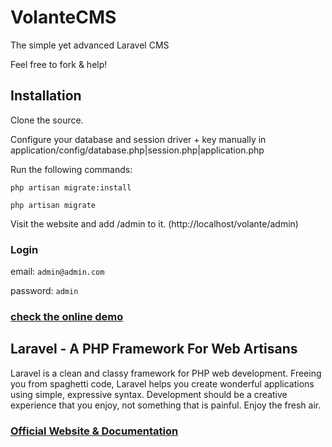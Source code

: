 # VolanteCMS

The simple yet advanced Laravel CMS

Feel free to fork & help!


## Installation

Clone the source.

Configure your database and session driver + key manually in application/config/database.php|session.php|application.php

Run the following commands:

`php artisan migrate:install`

`php artisan migrate`

Visit the website and add /admin to it. (http://localhost/volante/admin)


### Login

email: `admin@admin.com`

password: `admin`

### [check the online demo](://84.30.117.40/volante/admin)


## Laravel - A PHP Framework For Web Artisans

Laravel is a clean and classy framework for PHP web development. Freeing you from spaghetti code, Laravel helps you create wonderful applications using simple, expressive syntax. Development should be a creative experience that you enjoy, not something that is painful. Enjoy the fresh air.

### [Official Website & Documentation](http://laravel.com)
